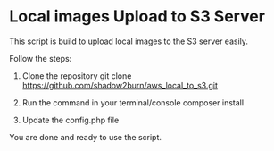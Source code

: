 Local images Upload to S3 Server
===============

This script is build to upload local images to the S3 server easily.

Follow the steps:

1. Clone the repository 
 git clone https://github.com/shadow2burn/aws_local_to_s3.git

2. Run the command in your terminal/console
composer install

3. Update the config.php file 


You are done and ready to use the script.

